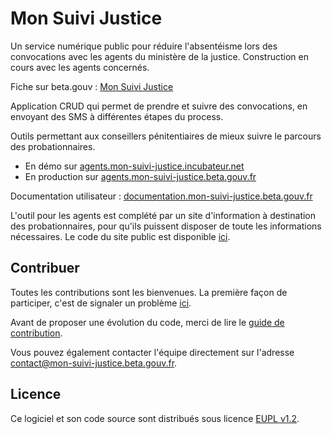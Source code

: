 # Mon Suivi Justice

Un service numérique public pour réduire l'absentéisme lors des convocations avec les agents du ministère de la justice. Construction en cours avec les agents concernés.

Fiche sur beta.gouv : [Mon Suivi Justice](https://beta.gouv.fr/startups/justif.html)

Application CRUD qui permet de prendre et suivre des convocations, en envoyant des SMS à différentes étapes du process.

Outils permettant aux conseillers pénitentiaires de mieux suivre le parcours des probationnaires.

- En démo sur [agents.mon-suivi-justice.incubateur.net](https://agents.mon-suivi-justice.incubateur.net)
- En production sur [agents.mon-suivi-justice.beta.gouv.fr](https://agents.mon-suivi-justice.beta.gouv.fr)

Documentation utilisateur : [documentation.mon-suivi-justice.beta.gouv.fr](documentation.mon-suivi-justice.beta.gouv.fr)

L'outil pour les agents est complété par un site d'information à destination des probationnaires, pour qu'ils puissent disposer de toute les informations nécessaires. Le code du site public est disponible [ici](https://github.com/betagouv/mon-suivi-justice-public).

## Contribuer

Toutes les contributions sont les bienvenues. La première façon de participer, c'est de signaler un problème [ici](https://github.com/betagouv/mon-suivi-justice/issues).

Avant de proposer une évolution du code, merci de lire le [guide de contribution](CONTRIBUTING.md).

Vous pouvez également contacter l'équipe directement sur l'adresse [contact@mon-suivi-justice.beta.gouv.fr](mailto:contact@mon-suivi-justice.beta.gouv.fr).

## Licence

Ce logiciel et son code source sont distribués sous licence [EUPL v1.2](https://choosealicense.com/licenses/eupl-1.2/).
